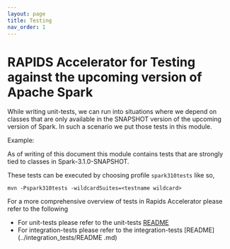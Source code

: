 ```yaml
---
layout: page
title: Testing
nav_order: 1
---
```

# RAPIDS Accelerator for Testing against the upcoming version of Apache Spark

While writing unit-tests, we can run into situations where we depend on classes that are only 
available in the SNAPSHOT version of the upcoming version of Spark. In such a scenario we put 
those tests in this module. 

Example: 

As of writing of this document this module contains tests that are strongly tied to classes in 
Spark-3.1.0-SNAPSHOT.
  
These tests can be executed by choosing profile `spark310tests` like so, 
  
`mvn -Pspark310tests -wildcardSuites=<testname wildcard>`

For a more comprehensive overview of tests in Rapids Accelerator please refer to the following 

- For unit-tests please refer to the unit-tests [README](../tests/README.md)
- For integration-tests please refer to the integration-tests [README](../integration_tests/README
.md)

